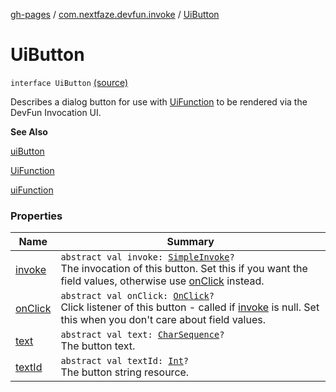 [gh-pages](../../index.md) / [com.nextfaze.devfun.invoke](../index.md) / [UiButton](./index.md)

# UiButton

`interface UiButton` [(source)](https://github.com/NextFaze/dev-fun/tree/master/devfun/src/main/java/com/nextfaze/devfun/invoke/UiFunction.kt#L15)

Describes a dialog button for use with [UiFunction](../-ui-function/index.md) to be rendered via the DevFun Invocation UI.

**See Also**

[uiButton](../ui-button.md)

[UiFunction](../-ui-function/index.md)

[uiFunction](../ui-function.md)

### Properties

| Name | Summary |
|---|---|
| [invoke](invoke.md) | `abstract val invoke: `[`SimpleInvoke`](../-simple-invoke.md)`?`<br>The invocation of this button. Set this if you want the field values, otherwise use [onClick](on-click.md) instead. |
| [onClick](on-click.md) | `abstract val onClick: `[`OnClick`](../-on-click.md)`?`<br>Click listener of this button - called if [invoke](invoke.md) is null. Set this when you don't care about field values. |
| [text](text.md) | `abstract val text: `[`CharSequence`](https://kotlinlang.org/api/latest/jvm/stdlib/kotlin/-char-sequence/index.html)`?`<br>The button text. |
| [textId](text-id.md) | `abstract val textId: `[`Int`](https://kotlinlang.org/api/latest/jvm/stdlib/kotlin/-int/index.html)`?`<br>The button string resource. |
